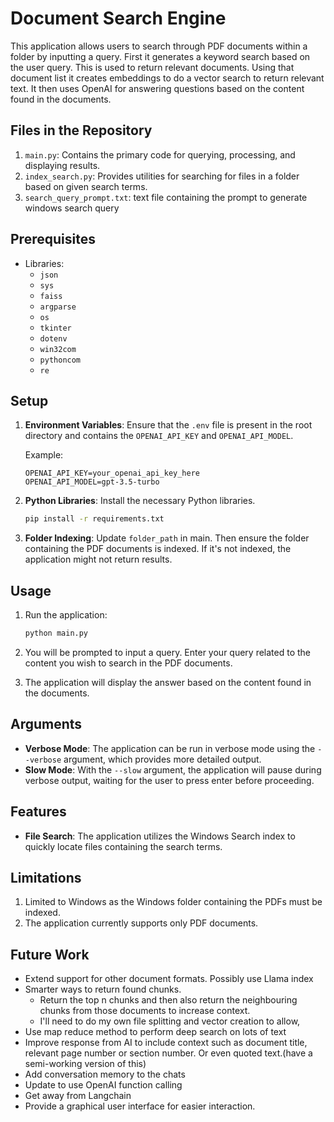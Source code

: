 
# Document Search Engine

This application allows users to search through PDF documents within a folder by inputting a query. First it generates a keyword search based on the user query. This is used to return relevant documents. Using that document list it creates embeddings to do a vector search to return relevant text. It then uses OpenAI for answering questions based on the content found in the documents.

## Files in the Repository

1. `main.py`: Contains the primary code for querying, processing, and displaying results.
2. `index_search.py`: Provides utilities for searching for files in a folder based on given search terms.
3. `search_query_prompt.txt`: text file containing the prompt to generate windows search query

## Prerequisites
- Libraries: 
  - `json`
  - `sys`
  - `faiss`
  - `argparse`
  - `os`
  - `tkinter`
  - `dotenv`
  - `win32com`
  - `pythoncom`
  - `re`

## Setup

1. **Environment Variables**: Ensure that the `.env` file is present in the root directory and contains the `OPENAI_API_KEY` and `OPENAI_API_MODEL`.
  
   Example:
   ```
   OPENAI_API_KEY=your_openai_api_key_here
   OPENAI_API_MODEL=gpt-3.5-turbo
   ```

2. **Python Libraries**: Install the necessary Python libraries.
   ```bash
   pip install -r requirements.txt
   ```

3. **Folder Indexing**: Update `folder_path` in main. Then ensure the folder containing the PDF documents is indexed. If it's not indexed, the application might not return results.

## Usage

1. Run the application:
   ```bash
   python main.py
   ```

2. You will be prompted to input a query. Enter your query related to the content you wish to search in the PDF documents.

3. The application will display the answer based on the content found in the documents.

## Arguments

- **Verbose Mode**: The application can be run in verbose mode using the `--verbose` argument, which provides more detailed output.
- **Slow Mode**: With the `--slow` argument, the application will pause during verbose output, waiting for the user to press enter before proceeding.

## Features
- **File Search**: The application utilizes the Windows Search index to quickly locate files containing the search terms.

## Limitations

1. Limited to Windows as the Windows folder containing the PDFs must be indexed.
2. The application currently supports only PDF documents.

## Future Work

- Extend support for other document formats. Possibly use Llama index 
- Smarter ways to return found chunks. 
  - Return the top n chunks and then also return the neighbouring chunks from those documents to increase context.
  - I'll need to do my own file splitting and vector creation to allow,
- Use map reduce method to perform deep search on lots of text
- Improve response from AI to include context such as document title, relevant page number or section number. Or even quoted text.(have a semi-working version of this)
- Add conversation memory to the chats
- Update to use OpenAI function calling
- Get away from Langchain
- Provide a graphical user interface for easier interaction.

